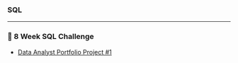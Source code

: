 ### SQL 
- - - -
### 🥑 8 Week SQL Challenge
* [Data Analyst Portfolio Project #1](https://github.com/sahmed008/Covid-Data-Analysis/blob/main/SQL%20Syntax)
